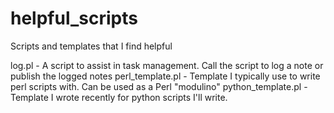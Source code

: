 # helpful_scripts
Scripts and templates that I find helpful

log.pl - A script to assist in task management.  Call the script to log a note or publish the logged notes
perl_template.pl - Template I typically use to write perl scripts with.  Can be used as a Perl "modulino"
python_template.pl - Template I wrote recently for python scripts I'll write.
